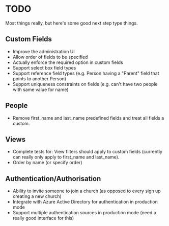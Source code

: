 TODO
====

Most things really, but here's some good next step type things.

Custom Fields
-------------
 * Improve the administration UI
 * Allow order of fields to be specified
 * Actually enforce the required option in custom fields
 * Support select box field types
 * Support reference field types (e.g. Person having a "Parent" field that points to another Person)
 * Support uniqueness constraints on fields (e.g. can't have two people with same value for name)

People
------
 * Remove first_name and last_name predefined fields and treat all fields a custom.

Views
-----
 * Complete tests for: View filters should apply to custom fields (currently can really only apply to first_name and last_name).
 * Order by name (or specify order)

Authentication/Authorisation
----------------------------
 * Ability to invite someone to join a church (as opposed to every sign up creating a new church)
 * Integrate with Azure Active Directory for authentication in production mode
 * Support multiple authentication sources in production mode (need a really good interface for this)
